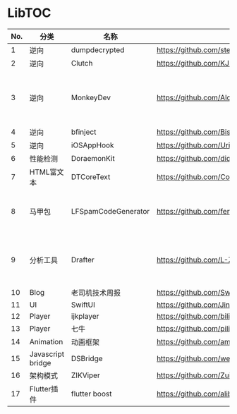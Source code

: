 # LibTOC

| No. | 分类 | 名称 | 地址 | 备注 |
| --- | --- | --- | --- | --- |
| 1 | 逆向 | dumpdecrypted | https://github.com/stefanesser/dumpdecrypted |  |
| 2 | 逆向 | Clutch | https://github.com/KJCracks/Clutch |  |
| 3 | 逆向 | MonkeyDev | https://github.com/AloneMonkey/MonkeyDev | 三方注入动态库方法 |
| 4 | 逆向 | bfinject | https://github.com/BishopFox/bfinject |  |
| 5 | 逆向 | iOSAppHook | https://github.com/Urinx/iOSAppHook |  |
| 6 | 性能检测 | DoraemonKit | https://github.com/didi/DoraemonKit |  | 
| 7 | HTML富文本 | DTCoreText | https://github.com/Cocoanetics/DTCoreText |  | 
| 8 | 马甲包 | LFSpamCodeGenerator | https://github.com/fenglee594/LFSpamCodeGenerator | 垃圾代码生成器 |
| 9 | 分析工具 | Drafter | https://github.com/L-Zephyr/Drafter | OC自动解析生成UML |
| 10 | Blog | 老司机技术周报 | https://github.com/SwiftOldDriver |  |
| 11 | UI | SwiftUI | https://github.com/Jinxiansen/SwiftUI |  |
| 12 | Player | ijkplayer | https://github.com/bilibili/ijkplayer |  |
| 13 | Player | 七牛 | https://github.com/pili-engineering/PLPlayerKit |  |
| 14 | Animation | 动画框架 | https://github.com/ameizi/awesome-ios-animation |  |
| 15 | Javascript bridge | DSBridge | https://github.com/wendux/DSBridge-IOS |  |
| 16 | 架构模式 | ZIKViper | https://github.com/Zuikyo/ZIKViper |  |
| 17 | Flutter插件 | flutter boost | https://github.com/alibaba/flutter_boost |  |


